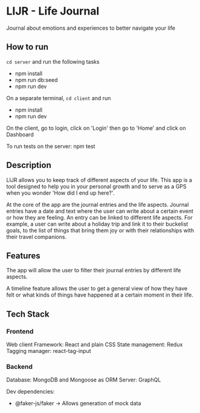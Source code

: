 # LIJR - Life Journal

Journal about emotions and experiences to better navigate your life

## How to run

`cd server` and run the following tasks

- npm install
- npm run db:seed
- npm run dev

On a separate terminal, `cd client` and run

- npm install
- npm run dev

On the client, go to login, click on 'Login' then go to 'Home' and click on Dashboard

To run tests on the server: npm test

## Description

LIJR allows you to keep track of different aspects of your life. This app is a tool designed to help you in your personal growth and to serve as a GPS when you wonder 'How did I end up here?'.

At the core of the app are the journal entries and the life aspects. Journal entries have a date and text where the user can write about a certain event or how they are feeling. An entry can be linked to different life aspects. For example, a user can write about a holiday trip and link it to their buckelist goals, to the list of things that bring them joy or with their relationships with their travel companions.

## Features

The app will allow the user to filter their journal entries by different life aspects.

A timeline feature allows the user to get a general view of how they have felt or what kinds of things have happened at a certain moment in their life.

## Tech Stack

### Frontend

Web client
Framework: React and plain CSS
State management: Redux
Tagging manager: react-tag-input

### Backend

Database: MongoDB and Mongoose as ORM
Server: GraphQL

Dev dependencies:

- @faker-js/faker &rarr; Allows generation of mock data
